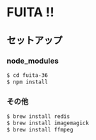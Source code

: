 # FUITA !!

## セットアップ
### node_modules
```bash
$ cd fuita-36
$ npm install
```
### その他
```bash
$ brew install redis
$ brew install imagemagick 
$ brew install ffmpeg
```